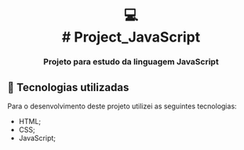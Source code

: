 <h1 align="center">
  💻<br># Project_JavaScript
</h1>

<h3 align="center">Projeto para estudo da linguagem JavaScript<h3>

## 💼 Tecnologias utilizadas

Para o desenvolvimento deste projeto utilizei as seguintes tecnologias:

- HTML;
- CSS;
- JavaScript;
